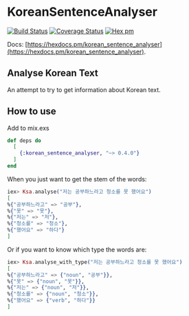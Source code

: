 # KoreanSentenceAnalyser

[![Build Status](https://travis-ci.org/JorisKok/korean_sentence_analyser.svg?branch=master)](https://travis-ci.org/JorisKok/korean_sentence_analyser)
[![Coverage Status](https://coveralls.io/repos/github/JorisKok/korean_sentence_analyser/badge.svg)](https://coveralls.io/github/JorisKok/korean_sentence_analyser)
[![Hex pm](http://img.shields.io/hexpm/v/korean_sentence_analyser.svg?style=flat)](https://hex.pm/packages/korean_sentence_analyser)

Docs: [https://hexdocs.pm/korean_sentence_analyser](https://hexdocs.pm/korean_sentence_analyser).


## Analyse Korean Text

An attempt to try to get information about Korean text.

## How to use

Add to mix.exs

```elixir
def deps do
  [
    {:korean_sentence_analyser, "~> 0.4.0"}
  ]
end
```

When you just want to get the stem of the words:
```elixir
iex> Ksa.analyse("저는 공부하느라고 청소를 못 했어요")
[
%{"공부하느라고" => "공부"},
%{"못" => "못"},
%{"저는" => "저"},
%{"청소를" => "청소"},
%{"했어요" => "하다"}
]

```
Or if you want to know which type the words are:
```elixir
iex> Ksa.analyse_with_type("저는 공부하느라고 청소를 못 했어요")
[
%{"공부하느라고" => {"noun", "공부"}},
%{"못" => {"noun", "못"}},
%{"저는" => {"noun", "저"}},
%{"청소를" => {"noun", "청소"}},
%{"했어요" => {"verb", "하다"}}
]
```
